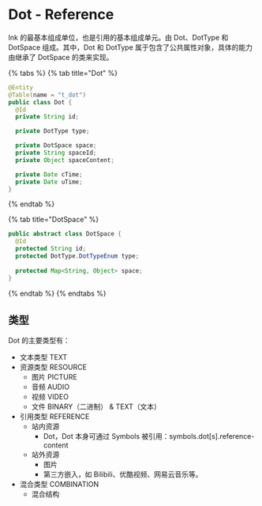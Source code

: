 # Dot - Reference

Ink 的最基本组成单位，也是引用的基本组成单元。由 Dot、DotType 和 DotSpace 组成。其中，Dot 和 DotType 属于包含了公共属性对象，具体的能力由继承了 DotSpace 的类来实现。

{% tabs %}
{% tab title="Dot" %}
```java
@Entity
@Table(name = "t_dot")
public class Dot {
  @Id
  private String id;

  private DotType type;

  private DotSpace space;
  private String spaceId;
  private Object spaceContent;

  private Date cTime;
  private Date uTime;
}

```
{% endtab %}

{% tab title="DotSpace" %}
```java
public abstract class DotSpace {
  @Id
  protected String id;
  protected DotType.DotTypeEnum type;
  
  protected Map<String, Object> space;
}
```
{% endtab %}
{% endtabs %}

## 类型

Dot 的主要类型有：

* 文本类型 TEXT
* 资源类型 RESOURCE
  * 图片 PICTURE
  * 音频 AUDIO
  * 视频 VIDEO
  * 文件 BINARY（二进制） & TEXT（文本）
* 引用类型 REFERENCE
  * 站内资源
    * Dot，Dot 本身可通过 Symbols 被引用：symbols.dot\[s\].reference-content
  * 站外资源
    * 图片
    * 第三方嵌入，如 Bilibili、优酷视频、网易云音乐等。
* 混合类型 COMBINATION
  * 混合结构

